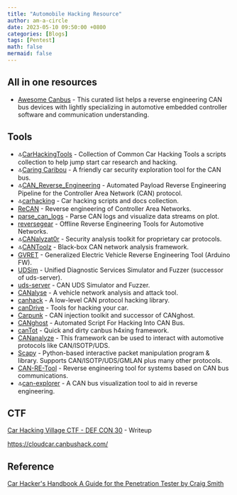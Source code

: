 ```yaml
---
title: "Automobile Hacking Resource"
author: am-a-circle
date: 2023-05-10 09:50:00 +0800
categories: [Blogs]
tags: [Pentest]
math: false
mermaid: false
---
```


## All in one resources
- [Awesome Canbus](https://github.com/iDoka/awesome-canbus) - This curated list helps a reverse engineering CAN bus devices with lightly specializing in automotive embedded controller software and communication understanding.

## Tools

-   🔝[CarHackingTools](https://github.com/jgamblin/CarHackingTools)  - Collection of Common Car Hacking Tools a scripts collection to help jump start car research and hacking.
-   🔝[Caring Caribou](https://github.com/CaringCaribou/caringcaribou)  - A friendly car security exploration tool for the CAN bus.
-   🔝[CAN_Reverse_Engineering](https://github.com/brent-stone/CAN_Reverse_Engineering)  - Automated Payload Reverse Engineering Pipeline for the Controller Area Network (CAN) protocol.
-   🔝[carhacking](https://github.com/daedalus/carhacking)  - Car hacking scripts and docs collection.
-   [ReCAN](https://github.com/Cyberdefence-Lab-Murcia/ReCAN)  - Reverse engineering of Controller Area Networks.
-   [parse_can_logs](https://github.com/v-ivanyshyn/parse_can_logs)  - Parse CAN logs and visualize data streams on plot.
-   [reversegear](https://github.com/linklayer/reversegear)  - Offline Reverse Engineering Tools for Automotive Networks.
-   🔝[CANalyzat0r](https://github.com/schutzwerk/CANalyzat0r)  - Security analysis toolkit for proprietary car protocols.
-   🔝[CANToolz](https://github.com/CANToolz/CANToolz)  - Black-box CAN network analysis framework.
-   [GVRET](https://github.com/collin80/GVRET)  - Generalized Electric Vehicle Reverse Engineering Tool (Arduino FW).
-   [UDSim](https://github.com/zombieCraig/UDSim)  - Unified Diagnostic Services Simulator and Fuzzer (successor of uds-server).
-   [uds-server](https://github.com/zombieCraig/uds-server)  - CAN UDS Simulator and Fuzzer.
-   [CANalyse](https://github.com/KartheekLade/CANalyse)  - A vehicle network analysis and attack tool.
-   [canhack](https://github.com/kentindell/canhack)  - A low-level CAN protocol hacking library.
-   [canDrive](https://github.com/adamtheone/canDrive)  - Tools for hacking your car.
-   [Carpunk](https://github.com/souravbaghz/Carpunk)  - CAN injection toolkit and successor of CANghost.
-   [CANghost](https://github.com/souravbaghz/CANghost)  - Automated Script For Hacking Into CAN Bus.
-   [canTot](https://github.com/shipcod3/canTot)  - Quick and dirty canbus h4xing framework.
-   [CANanalyze](https://github.com/renault/cananalyze)  - This framework can be used to interact with automotive protocols like CAN/ISOTP/UDS.
-   [Scapy](https://github.com/secdev/scapy)  - Python-based interactive packet manipulation program & library. Supports CAN/ISOTP/UDS/GMLAN plus many other protocols.
-   [CAN-RE-Tool](https://github.com/openvehicles/CAN-RE-Tool)  - Reverse engineering tool for systems based on CAN bus communications.
-   🔝[can-explorer](https://github.com/Tbruno25/can-explorer)  - A CAN bus visualization tool to aid in reverse engineering.

## CTF
[Car Hacking Village CTF - DEF CON 30](https://github.com/camercu/chv-ctf-2022-writeup/tree/main)  - Writeup 

https://cloudcar.canbushack.com/

## Reference
[Car Hacker's Handbook A Guide for the Penetration Tester by Craig Smith](https://nostarch.com/carhacking)
